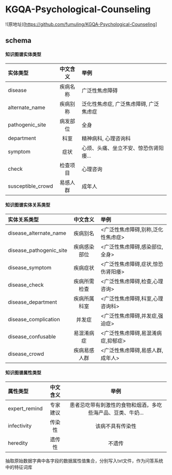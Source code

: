 # KGQA-Psychological-Counseling

!(原地址)[https://github.com/fumuling/KGQA-Psychological-Counseling]



## schema

#### 知识图谱实体类型

| 实体类型          | 中文含义 | 举例                                   |
| :---------------- | :------: | :------------------------------------- |
| disease           | 疾病名称 | 广泛性焦虑障碍                         |
| alternate_name    | 疾病别称 | 泛化性焦虑症, 广泛焦虑障碍, 广泛焦虑症 |
| pathogenic_site   | 病发部位 | 全身                                   |
| department        |   科室   | 精神病科, 心理咨询科                   |
| symptom           |   症状   | 心烦、头痛、坐立不安、惊恐伤肾阳痿...  |
| check             | 检查项目 | 心理咨询                               |
| susceptible_crowd | 易感人群 | 成年人                                 |

#### 知识图谱实体关系类型

| 实体关系类型            |   中文含义   | 举例                               |
| :---------------------- | :----------: | :--------------------------------- |
| disease_alternate_name  |   疾病别名   | <广泛性焦虑障碍,别称,泛化性焦虑症> |
| disease_pathogenic_site | 疾病感染部位 | <广泛性焦虑障碍,感染部位,全身>     |
| disease_symptom         |   疾病症状   | <广泛性焦虑障碍,症状,惊恐伤肾阳痿> |
| disease_check           | 疾病所需检查 | <广泛性焦虑障碍,检查,心理咨询>     |
| disease_department      | 疾病所属科室 | <广泛性焦虑障碍,科室,心理咨询科>   |
| disease_complication    |    并发症    | <广泛性焦虑障碍,并发症,强迫症>     |
| disease_confusable      |  易混淆病症  | <广泛性焦虑障碍,易混淆病症,抑郁症> |
| disease_crowd           | 疾病易感人群 | <广泛性焦虑障碍,易感人群,成年人>   |

#### 知识图谱属性类型

| 属性类型      | 中文含义 |                            举例                             |
| :------------ | :------: | :---------------------------------------------------------: |
| expert_remind | 专家建议 | 患者忌吃带有刺激性的食物和烟酒，多吃些海产品、豆类、牛奶... |
| infectivity   |  传染性  |                      该病不具有传染性                       |
| heredity      |  遗传性  |                           不遗传                            |





抽取原始数据字典中各字段的数据属性值集合，分别写入txt文件，作为问答系统中的特征词库
